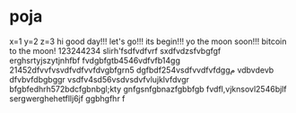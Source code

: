 # poja
x=1
y=2
z=3
hi
good day!!!
let's go!!!
its begin!!!
yo the moon soon!!!
bitcoin to the moon!
123244234
slirh'fsdfvdfvrf
sxdfvdzsfvbgfgf
erghsrtyjszytjnhfbf
fvdgbfgtb4546vdfvfb14gg
21452dfvvfvsvdfvdfvvfdvgbfgrn5
dgfbdf254vsdfvvdfvfdggم
vdbvdevb dfvbvfdbgbggr
vsdfv4sd56vsdvsdvfvlujklvfdvgr
bfgbfedhrh572bdcfgbnbgl;kty
 gnfgsnfgbnazfgbbfgb
fvdfl,vjknsovl2546bjlf
sergwerghehetfllj6jf
ggbhgfhr
f
